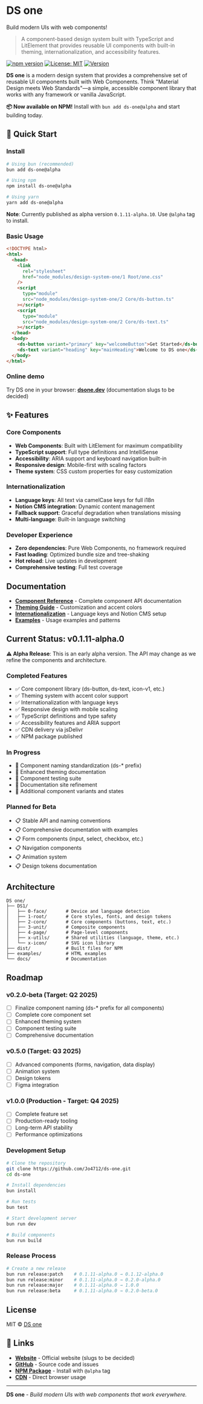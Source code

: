 # DS one

Build modern UIs with web components!

> A component-based design system built with TypeScript and LitElement that provides reusable UI components with built-in theming, internationalization, and accessibility features.

[![npm version](https://badge.fury.io/js/ds-one.svg)](https://badge.fury.io/js/ds-one)
[![License: MIT](https://img.shields.io/badge/License-MIT-yellow.svg)](https://opensource.org/licenses/MIT)
[![Version](https://img.shields.io/badge/version-0.1.11--alpha.1-orange.svg)](https://github.com/Jo4712/ds-one)

**DS one** is a modern design system that provides a comprehensive set of reusable UI components built with Web Components. Think "Material Design meets Web Standards"—a simple, accessible component library that works with any framework or vanilla JavaScript.

**📦 Now available on NPM!** Install with `bun add ds-one@alpha` and start building today.

## 🚀 Quick Start

### Install

```bash
# Using bun (recommended)
bun add ds-one@alpha

# Using npm
npm install ds-one@alpha

# Using yarn
yarn add ds-one@alpha
```

**Note**: Currently published as alpha version `0.1.11-alpha.10`. Use `@alpha` tag to install.

### Basic Usage

```html
<!DOCTYPE html>
<html>
  <head>
    <link
      rel="stylesheet"
      href="node_modules/design-system-one/1 Root/one.css"
    />
    <script
      type="module"
      src="node_modules/design-system-one/2 Core/ds-button.ts"
    ></script>
    <script
      type="module"
      src="node_modules/design-system-one/2 Core/ds-text.ts"
    ></script>
  </head>
  <body>
    <ds-button variant="primary" key="welcomeButton">Get Started</ds-button>
    <ds-text variant="heading" key="mainHeading">Welcome to DS one</ds-text>
  </body>
</html>
```

### Online demo

Try DS one in your browser: **[dsone.dev](https://dsone.dev)** (documentation slugs to be decided)

## ✨ Features

### Core Components

- **Web Components**: Built with LitElement for maximum compatibility
- **TypeScript support**: Full type definitions and IntelliSense
- **Accessibility**: ARIA support and keyboard navigation built-in
- **Responsive design**: Mobile-first with scaling factors
- **Theme system**: CSS custom properties for easy customization

### Internationalization

- **Language keys**: All text via camelCase keys for full i18n
- **Notion CMS integration**: Dynamic content management
- **Fallback support**: Graceful degradation when translations missing
- **Multi-language**: Built-in language switching

### Developer Experience

- **Zero dependencies**: Pure Web Components, no framework required
- **Fast loading**: Optimized bundle size and tree-shaking
- **Hot reload**: Live updates in development
- **Comprehensive testing**: Full test coverage

## Documentation

- **[Component Reference](./docs/components.md)** - Complete component API documentation
- **[Theming Guide](./docs/theming.md)** - Customization and accent colors
- **[Internationalization](./docs/i18n.md)** - Language keys and Notion CMS setup
- **[Examples](./docs/examples.md)** - Usage examples and patterns

## Current Status: v0.1.11-alpha.0

**⚠️ Alpha Release**: This is an early alpha version. The API may change as we refine the components and architecture.

### Completed Features

- ✅ Core component library (ds-button, ds-text, icon-v1, etc.)
- ✅ Theming system with accent color support
- ✅ Internationalization with language keys
- ✅ Responsive design with mobile scaling
- ✅ TypeScript definitions and type safety
- ✅ Accessibility features and ARIA support
- ✅ CDN delivery via jsDelivr
- ✅ NPM package published

### In Progress

- 🚧 Component naming standardization (ds-\* prefix)
- 🚧 Enhanced theming documentation
- 🚧 Component testing suite
- 🚧 Documentation site refinement
- 🚧 Additional component variants and states

### Planned for Beta

- 📋 Stable API and naming conventions
- 📋 Comprehensive documentation with examples
- 📋 Form components (input, select, checkbox, etc.)
- 📋 Navigation components
- 📋 Animation system
- 📋 Design tokens documentation

## Architecture

```
DS one/
├── DS1/
│   ├── 0-face/       # Device and language detection
│   ├── 1-root/       # Core styles, fonts, and design tokens
│   ├── 2-core/       # Core components (buttons, text, etc.)
│   ├── 3-unit/       # Composite components
│   ├── 4-page/       # Page-level components
│   ├── x-utils/      # Shared utilities (language, theme, etc.)
│   └── x-icon/       # SVG icon library
├── dist/             # Built files for NPM
├── examples/         # HTML examples
└── docs/             # Documentation
```

## Roadmap

### v0.2.0-beta (Target: Q2 2025)

- [ ] Finalize component naming (ds-\* prefix for all components)
- [ ] Complete core component set
- [ ] Enhanced theming system
- [ ] Component testing suite
- [ ] Comprehensive documentation

### v0.5.0 (Target: Q3 2025)

- [ ] Advanced components (forms, navigation, data display)
- [ ] Animation system
- [ ] Design tokens
- [ ] Figma integration

### v1.0.0 (Production - Target: Q4 2025)

- [ ] Complete feature set
- [ ] Production-ready tooling
- [ ] Long-term API stability
- [ ] Performance optimizations

### Development Setup

```bash
# Clone the repository
git clone https://github.com/Jo4712/ds-one.git
cd ds-one

# Install dependencies
bun install

# Run tests
bun test

# Start development server
bun run dev

# Build components
bun run build
```

### Release Process

```bash
# Create a new release
bun run release:patch    # 0.1.11-alpha.0 → 0.1.12-alpha.0
bun run release:minor    # 0.1.11-alpha.0 → 0.2.0-alpha.0
bun run release:major    # 0.1.11-alpha.0 → 1.0.0
bun run release:beta     # 0.1.11-alpha.0 → 0.2.0-beta.0
```

## License

MIT © [DS one](https://github.com/Jo4712/ds-one)

## 🔗 Links

- **[Website](https://dsone.dev)** - Official website (slugs to be decided)
- **[GitHub](https://github.com/Jo4712/ds-one)** - Source code and issues
- **[NPM Package](https://www.npmjs.com/package/ds-one)** - Install with `@alpha` tag
- **[CDN](https://cdn.jsdelivr.net/npm/ds-one@alpha/)** - Direct browser usage

---

**DS one** - _Build modern UIs with web components that work everywhere._
